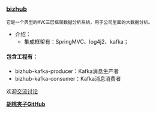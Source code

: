 ### [bizhub](https://github.com/wangxinforme/bizhub)
<code>它是一个典型的MVC三层框架数据分析系统，用于公司里面的大数据分析。</code>

+ 介绍：
	+ 集成框架有：SpringMVC、log4j2、kafka；

#### 包含工程有：
* bizhub-kafka-producer：Kafka消息生产者
* bizhub-kafka-consumer：Kafka消息消费者 

欢迎[交流讨论](https://github.com/wangxinforme/bizhub/issues)

<b>[胡桃夹子GitHub](https://github.com/wangxinforme "Vincent Git@OSC主页")</b>